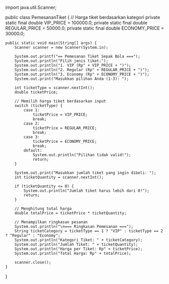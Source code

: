 import java.util.Scanner;

public class PemesananTiket {
// Harga tiket berdasarkan kategori
private static final double VIP_PRICE = 100000.0;
private static final double REGULAR_PRICE = 50000.0;
private static final double ECONOMY_PRICE = 30000.0;

    public static void main(String[] args) {
        Scanner scanner = new Scanner(System.in);

        System.out.printf("== Pemesanan Tiket Sepak Bola ===");
        System.out.println("Pilih jenis tiket:");
        System.out.println("1. VIP (Rp" + VIP_PRICE + ")");
        System.out.println("2. Regular (Rp" + REGULAR_PRICE + ")");
        System.out.println("3. Economy (Rp" + ECONOMY_PRICE + ")");
        System.out.print("Masukkan pilihan Anda (1-3): ");

        int ticketType = scanner.nextInt();
        double ticketPrice;

        // Memilih harga tiket berdasarkan input
        switch (ticketType) {
            case 1:
                ticketPrice = VIP_PRICE;
                break;
            case 2:
                ticketPrice = REGULAR_PRICE;
                break;
            case 3:
                ticketPrice = ECONOMY_PRICE;
                break;
            default:
                System.out.println("Pilihan tidak valid!");
                return;
        }

        System.out.print("Masukkan jumlah tiket yang ingin dibeli: ");
        int ticketQuantity = scanner.nextInt();

        if (ticketQuantity <= 0) {
            System.out.println("Jumlah tiket harus lebih dari 0!");
            return;
        }

        // Menghitung total harga
        double totalPrice = ticketPrice * ticketQuantity;

        // Menampilkan ringkasan pesanan
        System.out.println("\n=== Ringkasan Pemesanan ===");
        String ticketCategory = ticketType == 1 ? "VIP" : ticketType == 2 ? "Regular" : "Economy";
        System.out.println("Kategori Tiket: " + ticketCategory);
        System.out.println("Jumlah Tiket: " + ticketQuantity);
        System.out.println("Harga per Tiket: Rp" + ticketPrice);
        System.out.println("Total Harga: Rp" + totalPrice);

        scanner.close();
    }
}


